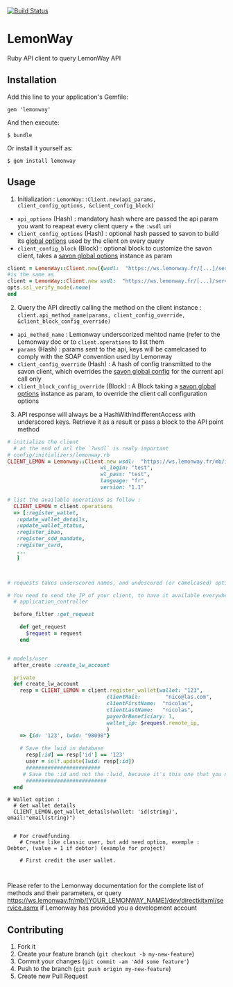 [![Build Status](https://travis-ci.org/itkin/lemonway.svg?branch=master)](https://travis-ci.org/itkin/lemonway)

# LemonWay

Ruby API client to query LemonWay API

## Installation

Add this line to your application's Gemfile:

    gem 'lemonway'

And then execute:

    $ bundle

Or install it yourself as:

    $ gem install lemonway

## Usage

1. Initialization : `LemonWay::Client.new(api_params, client_config_options, &client_config_block)`
  - `api_options` (Hash) : mandatory hash where are passed the api param you want to reapeat every client query + the `:wsdl` uri
  - `client_config_options` (Hash) : optional hash passed to savon to build its [global options](https://github.com/savonrb/savon/blob/master/lib/savon/options.rb) used by the client on every query
  - `client_config_block` (Block) : optional block to customize the savon client, takes a [savon global options](https://github.com/savonrb/savon/blob/master/lib/savon/options.rb) instance as param
  ```ruby
client = LemonWay::Client.new({wsdl:  "https://ws.lemonway.fr/[...]/service.asmx?wsdl"}, {ssl_verify_mode: :none})
#is the same as
client = LemonWay::Client.new wsdl:  "https://ws.lemonway.fr/[...]/service.asmx?wsdl" do |opts|
  opts.ssl_verify_mode(:none)
end
  ```

2. Query the API directly calling the method on the client instance : `client.api_method_name(params, client_config_override, &client_block_config_override)`
  - `api_method_name` : Lemonway underscorized mehtod name (refer to the Lemonway doc or to `client.operations` to list them
  - `params` (Hash) : params sent to the api, keys will be camelcased to comply with the SOAP convention used by Lemonway
  - `client_config_override` (Hash) : A hash of config transmitted to the savon client, which overrides the [savon global config](https://github.com/savonrb/savon/blob/master/lib/savon/options.rb) for the current api call only
  - `client_block_config_override` (Block) : A Block taking a [savon global options](https://github.com/savonrb/savon/blob/master/lib/savon/options.rb) instance as param, to override the client call configuration options


3. API response will always be a HashWithIndifferentAccess with underscored keys. Retrieve it as a result or pass a block to the API point method


```ruby
# initialize the client
  # at the end of url the `?wsdl` is realy important
# config/initializers/lemonway.rb
CLIENT_LEMON = Lemonway::Client.new wsdl:  "https://ws.lemonway.fr/mb/ioio/dev/directkit/service.asmx?wsdl",
                              wl_login: "test",
                              wl_pass: "test",
                              language: "fr",
                              version: "1.1"

# list the available operations as follow :
  CLIENT_LEMON = client.operations
  => [:register_wallet,
   :update_wallet_details,
   :update_wallet_status,
   :register_iban,
   :register_sdd_mandate,
   :register_card,
   ...
   ]



# requests takes underscored names, and undescored (or camelcased) options, some hash with indifferent access are returned

# You need to send the IP of your client, to have it available everywhere do :
  # application_controller

  before_filter :get_request

    def get_request
      $request = request
    end


# models/user
  after_create :create_lw_account

  private
  def create_lw_account
    resp = CLIENT_LEMON = client.register_wallet(wallet: "123",
                                clientMail:        "nico@las.com",
                                clientFirstName:  "nicolas",
                                clientLastName:   "nicolas",
                                payerOrBeneficiary: 1,
                                wallet_ip: $request.remote_ip,
                                )
    => {id: '123', lwid: "98098"}

    # Save the lwid in database
      resp[:id] == resp['id'] == '123'
      user = self.update(lwid: resp[:id])
      ########################
     # Save the :id and not the :lwid, because it's this one that you need for the call after #
      ##########################
  end


```

```
# Wallet option :
  # Get wallet details
  CLIENT_LEMON.get_wallet_details(wallet: 'id(string)', email:"email(string)")


```

```
  # For crowdfunding
    # Create like classic user, but add need option, exemple :  Debtor, (value = 1 if debtor) (example for project)

    # First credit the user wallet.



```




Please refer to the Lemonway documentation for the complete list of methods and their parameters, or query https://ws.lemonway.fr/mb/[YOUR_LEMONWAY_NAME]/dev/directkitxml/service.asmx if Lemonway has provided you a development account


## Contributing

1. Fork it
2. Create your feature branch (`git checkout -b my-new-feature`)
3. Commit your changes (`git commit -am 'Add some feature'`)
4. Push to the branch (`git push origin my-new-feature`)
5. Create new Pull Request
